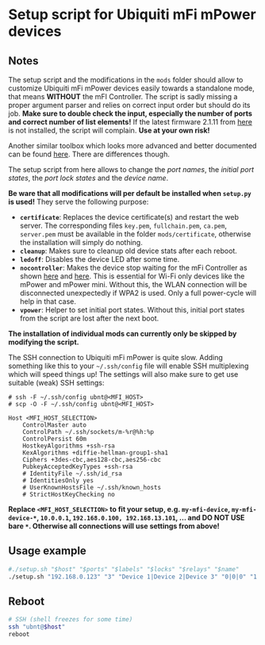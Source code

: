 # Setup script for Ubiquiti mFi mPower devices

## Notes

The setup script and the modifications in the `mods` folder should allow to customize Ubiquiti mFi mPower devices easily towards a standalone mode, that means **WITHOUT** the mFI Controller. The script is sadly missing a proper argument parser and relies on correct input order but should do its job. **Make sure to double check the input, especially the number of ports and correct number of list elements!** If the latest firmware 2.1.11 from [here](https://www.ui.com/download/mfi/mpower) is not installed, the script will complain. **Use at your own risk!**

Another similar toolbox which looks more advanced and better documented can be found [here](https://github.com/magcode/mpower-tools). There are differences though.

The setup script from here allows to change the _port names_, the _initial port states_, the _port lock states_ and the _device name_.

**Be ware that all modifications will per default be installed when `setup.py` is used!** They serve the following purpose:

- **`certificate`**: Replaces the device certificate(s) and restart the web server. The corresponding files `key.pem`, `fullchain.pem`, `ca.pem`, `server.pem` must be available in the folder `mods/certificate`, otherwise the installation will simply do nothing.
- **`cleanup`**: Makes sure to cleanup old device stats after each reboot.
- **`ledoff`**: Disables the device LED after some time.
- **`nocontroller`**: Makes the device stop waiting for the mFi Controller as shown [here](https://github.com/magcode/mpower-tools/tree/master/nocontroller) and [here](https://community.ui.com/questions/mPower-default-outlet-state-on-boot-no-controller/390e5e67-44e8-4f94-a914-77d32380d6d1). This is essential for Wi-Fi only devices like the mPower and mPower mini. Without this, the WLAN connection will be disconnected unexpectedly if WPA2 is used. Only a full power-cycle will help in that case.
- **`vpower`**: Helper to set initial port states. Without this, initial port states from the script are lost after the next boot.

**The installation of individual mods can currently only be skipped by modifying the script.**

The SSH connection to Ubiquiti mFi mPower is quite slow. Adding something like this to your `~/.ssh/config` file will enable SSH multiplexing which will speed things up! The settings will also make sure to get use suitable (weak) SSH settings:

```ssh
# ssh -F ~/.ssh/config ubnt@<MFI_HOST>
# scp -O -F ~/.ssh/config ubnt@<MFI_HOST>

Host <MFI_HOST_SELECTION>
    ControlMaster auto
    ControlPath ~/.ssh/sockets/m-%r@%h:%p
    ControlPersist 60m
    HostkeyAlgorithms +ssh-rsa
    KexAlgorithms +diffie-hellman-group1-sha1
    Ciphers +3des-cbc,aes128-cbc,aes256-cbc
	PubkeyAcceptedKeyTypes +ssh-rsa
	# IdentityFile ~/.ssh/id_rsa
	# IdentitiesOnly yes
    # UserKnownHostsFile ~/.ssh/known_hosts
    # StrictHostKeyChecking no
```

**Replace `<MFI_HOST_SELECTION>` to fit your setup, e.g. `my-mfi-device`, `my-mfi-device-*`, `10.0.0.1`, `192.168.0.100, 192.168.13.101`, ... and DO NOT USE bare `*`. Otherwise all connections will use settings from above!**

## Usage example

```bash
#./setup.sh "$host" "$ports" "$labels" "$locks" "$relays" "$name"
./setup.sh "192.168.0.123" "3" "Device 1|Device 2|Device 3" "0|0|0" "1|1|1" "my-mfi-device"
```

## Reboot

```bash
# SSH (shell freezes for some time)
ssh "ubnt@$host"
reboot
```
